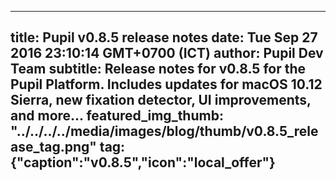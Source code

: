 ---
 title: Pupil v0.8.5 release notes
 date: Tue Sep 27 2016 23:10:14 GMT+0700 (ICT)
 author: Pupil Dev Team
 subtitle: Release notes for v0.8.5 for the Pupil Platform. Includes updates for macOS 10.12 Sierra, new fixation detector, UI improvements, and more...
 featured_img_thumb: "../../../../media/images/blog/thumb/v0.8.5_release_tag.png"
 tag: {"caption":"v0.8.5","icon":"local_offer"}
 ---

<script src="//cdn.rawgit.com/showdownjs/showdown/1.3.0/dist/showdown.min.js"></script>
<script type="text/javascript">
document.addEventListener("DOMContentLoaded", function(event) { 
	$(document).ready(function() {
		$.ajax({
			type: 'GET',
			url: "https://api.github.com/repos/pupil-labs/pupil/releases/tags/v0.8.5",
			dataType: "jsonp",
			success: function(data, textStatus,jaXHR){
				var converter = new showdown.Converter();
				var text = data.data.body;
				var html = converter.makeHtml(text);
				html += '<a href="https://github.com/pupil-labs/pupil/releases/tag/v0.8.5">Download v0.8.5</a>'  
				$('section[class~="content"]').html(html);
			}
		});
	});
});
</script>

